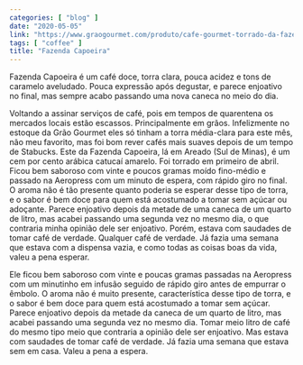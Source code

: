 ```yaml
---
categories: [ "blog" ]
date: "2020-05-05"
link: "https://www.graogourmet.com/produto/cafe-gourmet-torrado-da-fazenda-capoeira/"
tags: [ "coffee" ]
title: "Fazenda Capoeira"
---
```

Fazenda Capoeira é um café doce, torra clara, pouca acidez e tons de caramelo aveludado. Pouca expressão após degustar, e parece enjoativo no final, mas sempre acabo passando uma nova caneca no meio do dia.

Voltando a assinar serviços de café, pois em tempos de quarentena os mercados locais estão escassos. Principalmente em grãos. Infelizmente no estoque da Grão Gourmet eles só tinham a torra média-clara para este mês, não meu favorito, mas foi bom rever cafés mais suaves depois de um tempo de Stabucks. Este da Fazenda Capoeira, lá em Areado (Sul de Minas), é um cem por cento arábica catucaí amarelo. Foi torrado em primeiro de abril. Ficou bem saboroso com vinte e poucos gramas moído fino-médio e passado na Aeropress com um minuto de espera, com rápido giro no final. O aroma não é tão presente quanto poderia se esperar desse tipo de torra, e o sabor é bem doce para quem está acostumado a tomar sem açúcar ou adoçante. Parece enjoativo depois da metade de uma caneca de um quarto de litro, mas acabei passando uma segunda vez no mesmo dia, o que contraria minha opinião dele ser enjoativo. Porém, estava com saudades de tomar café de verdade. Qualquer café de verdade. Já fazia uma semana que estava com a dispensa vazia, e como todas as coisas boas da vida, valeu a pena esperar.

Ele ficou bem saboroso com vinte e poucas gramas passadas na Aeropress com um minutinho em infusão seguido de rápido giro antes de empurrar o êmbolo. O aroma não é muito presente, característica desse tipo de torra, e o sabor é bem doce para quem está acostumado a tomar sem açúcar. Parece enjoativo depois da metade da caneca de um quarto de litro, mas acabei passando uma segunda vez no mesmo dia. Tomar meio litro de café do mesmo tipo meio que contraria a opinião dele ser enjoativo. Mas estava com saudades de tomar café de verdade. Já fazia uma semana que estava sem em casa. Valeu a pena a espera.
